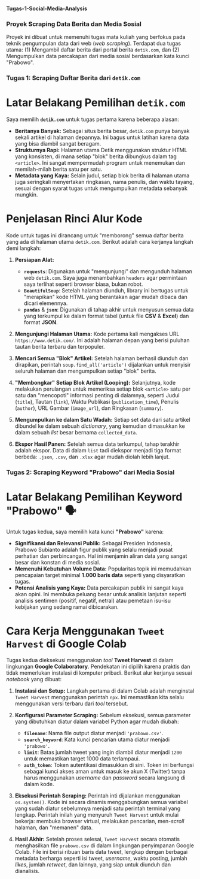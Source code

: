 #### Tugas-1-Social-Media-Analysis



### Proyek Scraping Data Berita dan Media Sosial

Proyek ini dibuat untuk memenuhi tugas mata kuliah yang berfokus pada teknik pengumpulan data dari web (*web scraping*). Terdapat dua tugas utama: (1) Mengambil daftar berita dari portal berita `detik.com`, dan (2) Mengumpulkan data percakapan dari media sosial berdasarkan kata kunci "Prabowo".



### Tugas 1: Scraping Daftar Berita dari `detik.com`

# Latar Belakang Pemilihan `detik.com` 
Saya memilih **`detik.com`** untuk tugas pertama karena beberapa alasan:

* **Beritanya Banyak:** Sebagai situs berita besar, `detik.com` punya banyak sekali artikel di halaman depannya. Ini bagus untuk latihan karena data yang bisa diambil sangat beragam.
* **Strukturnya Rapi:** Halaman utama Detik menggunakan struktur HTML yang konsisten, di mana setiap "blok" berita dibungkus dalam tag `<article>`. Ini sangat mempermudah program untuk menemukan dan memilah-milah berita satu per satu.
* **Metadata yang Kaya:** Selain judul, setiap blok berita di halaman utama juga seringkali menyertakan ringkasan, nama penulis, dan waktu tayang, sesuai dengan syarat tugas untuk mengumpulkan metadata sebanyak mungkin.

# Penjelasan Rinci Alur Kode
Kode untuk tugas ini dirancang untuk "memborong" semua daftar berita yang ada di halaman utama `detik.com`. Berikut adalah cara kerjanya langkah demi langkah:

1.  **Persiapan Alat:**
    * **`requests`**: Digunakan untuk "mengunjungi" dan mengunduh halaman web `detik.com`. Saya juga menambahkan `headers` agar permintaan saya terlihat seperti browser biasa, bukan robot.
    * **`BeautifulSoup`**: Setelah halaman diunduh, library ini bertugas untuk "merapikan" kode HTML yang berantakan agar mudah dibaca dan dicari elemennya.
    * **`pandas`** & **`json`**: Digunakan di tahap akhir untuk menyusun semua data yang terkumpul ke dalam format tabel (untuk file **CSV** & **Excel**) dan format **JSON**.

2.  **Mengunjungi Halaman Utama:**
    Kode pertama kali mengakses URL `https://www.detik.com/`. Ini adalah halaman depan yang berisi puluhan tautan berita terbaru dan terpopuler.

3.  **Mencari Semua "Blok" Artikel:**
    Setelah halaman berhasil diunduh dan dirapikan, perintah `soup.find_all('article')` dijalankan untuk menyisir seluruh halaman dan mengumpulkan setiap "blok" berita.

4.  **"Membongkar" Setiap Blok Artikel (Looping):**
    Selanjutnya, kode melakukan perulangan untuk memeriksa setiap blok `<article>` satu per satu dan "mencopoti" informasi penting di dalamnya, seperti Judul (`title`), Tautan (`link`), Waktu Publikasi (`publication_time`), Penulis (`author`), URL Gambar (`image_url`), dan Ringkasan (`summary`).

5.  **Mengumpulkan ke dalam Satu Wadah:**
    Setiap set data dari satu artikel dibundel ke dalam sebuah *dictionary*, yang kemudian dimasukkan ke dalam sebuah *list* besar bernama `collected_data`.

6.  **Ekspor Hasil Panen:**
    Setelah semua data terkumpul, tahap terakhir adalah ekspor. Data di dalam `list` tadi diekspor menjadi tiga format berbeda: `.json`, `.csv`, dan `.xlsx` agar mudah diolah lebih lanjut.



### Tugas 2: Scraping Keyword "Prabowo" dari Media Sosial
# Latar Belakang Pemilihan Keyword "Prabowo" 🗣

Untuk tugas kedua, saya memilih kata kunci **"Prabowo"** karena:

* **Signifikansi dan Relevansi Publik:** Sebagai Presiden Indonesia, Prabowo Subianto adalah figur publik yang selalu menjadi pusat perhatian dan perbincangan. Hal ini menjamin aliran data yang sangat besar dan konstan di media sosial.
* **Memenuhi Kebutuhan Volume Data:** Popularitas topik ini memudahkan pencapaian target minimal **1.000 baris data** seperti yang disyaratkan tugas.
* **Potensi Analisis yang Kaya:** Data percakapan publik ini sangat kaya akan opini. Ini membuka peluang besar untuk analisis lanjutan seperti analisis sentimen (positif, negatif, netral) atau pemetaan isu-isu kebijakan yang sedang ramai dibicarakan.

# Cara Kerja Menggunakan `Tweet Harvest` di Google Colab
Tugas kedua dieksekusi menggunakan *tool* **Tweet Harvest** di dalam lingkungan **Google Colaboratory**. Pendekatan ini dipilih karena praktis dan tidak memerlukan instalasi di komputer pribadi. Berikut alur kerjanya sesuai *notebook* yang dibuat:

1.  **Instalasi dan Setup:**
    Langkah pertama di dalam Colab adalah menginstal `Tweet Harvest` menggunakan perintah `npx`. Ini memastikan kita selalu menggunakan versi terbaru dari *tool* tersebut.

2.  **Konfigurasi Parameter Scraping:**
    Sebelum eksekusi, semua parameter yang dibutuhkan diatur dalam variabel Python agar mudah diubah:
    * **`filename`**: Nama file output diatur menjadi `'prabowo.csv'`.
    * **`search_keyword`**: Kata kunci pencarian utama diatur menjadi `'prabowo'`.
    * **`limit`**: Batas jumlah tweet yang ingin diambil diatur menjadi `1200` untuk memastikan target 1000 data terlampaui.
    * **`auth_token`**: Token autentikasi dimasukkan di sini. Token ini berfungsi sebagai kunci akses aman untuk masuk ke akun X (Twitter) tanpa harus menggunakan *username* dan *password* secara langsung di dalam kode.

3.  **Eksekusi Perintah Scraping:**
    Perintah inti dijalankan menggunakan `os.system()`. Kode ini secara dinamis menggabungkan semua variabel yang sudah diatur sebelumnya menjadi satu perintah terminal yang lengkap. Perintah inilah yang menyuruh `Tweet Harvest` untuk mulai bekerja: membuka browser virtual, melakukan pencarian, men-*scroll* halaman, dan "memanen" data.

4.  **Hasil Akhir:**
    Setelah proses selesai, `Tweet Harvest` secara otomatis menghasilkan file `prabowo.csv` di dalam lingkungan penyimpanan Google Colab. File ini berisi ribuan baris data tweet, lengkap dengan berbagai metadata berharga seperti isi tweet, *username*, waktu posting, jumlah *likes*, jumlah *retweet*, dan lainnya, yang siap untuk diunduh dan dianalisis.
